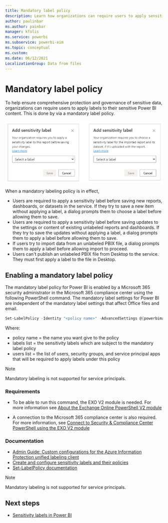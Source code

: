 ```yaml
---
title: Mandatory label policy
description: Learn how organizations can require users to apply sensitivity labels with a mandatory label policy
author: paulinbar
ms.author: painbar
manager: kfolis
ms.service: powerbi
ms.subservice: powerbi-eim
ms.topic: conceptual
ms.custom:
ms.date: 06/12/2021
LocalizationGroup: Data from files
---
```

# Mandatory label policy

To help ensure comprehensive protection and governance of sensitive data, organizations can require users to apply labels to their sensitive Power BI content. This is done by via a mandatory label policy.

![Screenshot of mandatory label dialog.](media/service-security-sensitivity-label-mandatory-label-policy/mandatory-labels-dialog.png)

When a mandatory labeling policy is in effect, 
* Users are required to apply a sensitivity label before saving new reports, dashboards, or datasets in the service. If they try to save a new item without applying a label, a dialog prompts them to choose a label before allowing them to save.
* Users are required to apply a sensitivity label before saving updates to the settings or content of existing unlabeled reports and dashboards. If they try to save the updates without applying a label, a dialog prompts them to apply a label before allowing them to save.
* If users try to import data from an unlabeled PBIX file, a dialog prompts them to apply a label before allowing import to proceed.
* Users can't publish an unlabeled PBIX file from Desktop to the service. They must first apply a label to the file in Desktop. 

## Enabling a mandatory label policy

The mandatory label policy for Power BI is enabled by a Microsoft 365 security administrator in the Microsoft 365 compliance center using the following PowerShell command. The mandatory label settings for Power BI are independent of the mandatory label settings that affect Office files and email.

```powershell
Set-LabelPolicy -Identity "<policy name>" -AdvancedSettings @{powerbimandatory="true"}
```

Where:

* policy name = the name you want give to the policy
* labels list = the sensitivity labels which are subject to the mandatory label policy
* users list = the list of users, security groups, and service principal apps that will be required to apply labels under this policy

>[!NOTE]
> Mandatory labeling is not supported for service principals.

### Requirements
 
* To be able to run this command, the EXO V2 module is needed. For more information see [About the Exchange Online PowerShell V2 module](/powershell/exchange/exchange-online-powershell-v2?view=exchange-ps#install-and-maintain-the-exo-v2-module)

* A connection to the Microsoft 365 compliance center is also required. For more information, see [Connect to Security & Compliance Center PowerShell using the EXO V2 module](/powershell/exchange/connect-to-scc-powershell?view=exchange-ps)

### Documentation

* [Admin Guide: Custom configurations for the Azure Information Protection unified labeling client](/azure/information-protection/rms-client/clientv2-admin-guide-customizations#available-advanced-settings-for-labels)
* [Create and configure sensitivity labels and their policies](/microsoft-365/compliance/create-sensitivity-labels?view=o365-worldwide#use-powershell-for-sensitivity-labels-and-their-policies)
* [Set-LabelPolicy documentation](/powershell/module/exchange/set-labelpolicy?view=exchange-ps)

>[!NOTE]
> Mandatory labeling is not supported for service principals.

## Next steps

* [Sensitivity labels in Power BI](service-security-sensitivity-label-overview.md)